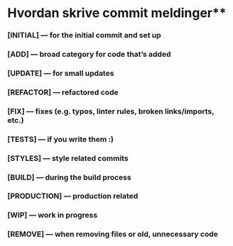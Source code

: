 # Hvordan skrive commit meldinger**

### [INITIAL] — for the initial commit and set up

### [ADD] — broad category for code that’s added

### [UPDATE] — for small updates

### [REFACTOR] — refactored code

### [FIX] — fixes (e.g. typos, linter rules, broken links/imports, etc.)

### [TESTS] — if you write them :)

### [STYLES] — style related commits

### [BUILD] — during the build process

### [PRODUCTION] — production related

### [WIP] — work in progress

### [REMOVE] — when removing files or old, unnecessary code 